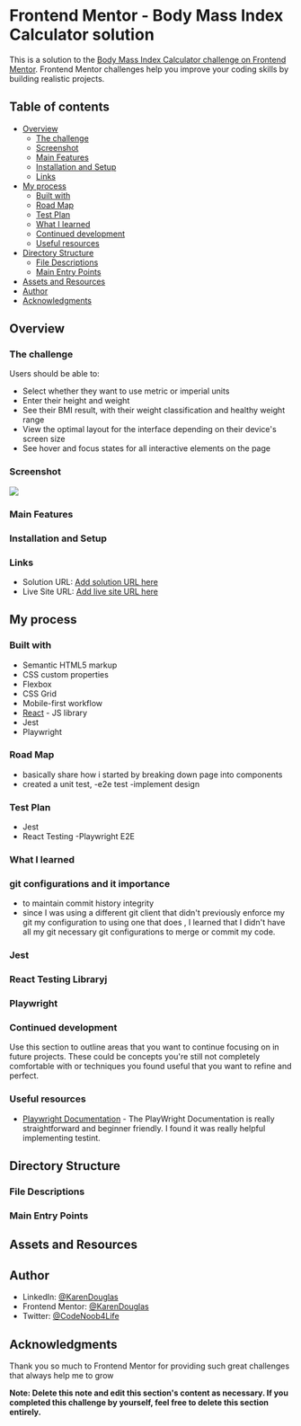 # Frontend Mentor - Body Mass Index Calculator solution

This is a solution to the [Body Mass Index Calculator challenge on Frontend Mentor](https://www.frontendmentor.io/challenges/body-mass-index-calculator-brrBkfSz1T). Frontend Mentor challenges help you improve your coding skills by building realistic projects. 

## Table of contents

- [Overview](#overview)
  - [The challenge](#the-challenge)
  - [Screenshot](#screenshot)
  - [Main Features](#main-features)
  - [Installation and Setup](#installation-and-setup)
  - [Links](#links)
- [My process](#my-process)
  - [Built with](#built-with)
  - [Road Map](#road-map)
  - [Test Plan](#test-plan)
  - [What I learned](#what-i-learned)
  - [Continued development](#continued-development)
  - [Useful resources](#useful-resources)
- [Directory Structure](#directory-structure)
  - [File Descriptions](#file-descriptions)
  - [Main Entry Points](#main-entry-points)
- [Assets and Resources](#assets-and-resources)
- [Author](#author)
- [Acknowledgments](#acknowledgments)



## Overview

### The challenge

Users should be able to:

- Select whether they want to use metric or imperial units
- Enter their height and weight
- See their BMI result, with their weight classification and healthy weight range
- View the optimal layout for the interface depending on their device's screen size
- See hover and focus states for all interactive elements on the page

### Screenshot

![](./screenshot.jpg)

### Main Features

### Installation and Setup

### Links

- Solution URL: [Add solution URL here](https://your-solution-url.com)
- Live Site URL: [Add live site URL here](https://your-live-site-url.com)



## My process

### Built with

- Semantic HTML5 markup
- CSS custom properties
- Flexbox
- CSS Grid
- Mobile-first workflow
- [React](https://reactjs.org/) - JS library
- Jest
- Playwright

### Road Map
- basically share how i started by breaking down page into components
- created a unit test,
-e2e test
-implement design


### Test Plan
- Jest
- React Testing 
-Playwright E2E
### What I learned

### git configurations and it importance
-  to maintain commit history integrity
- since I was using a different git client that didn't previously enforce my git my configuration to using one that does , I learned that I didn't have all my git necessary git configurations to merge or commit my code.

### Jest 

### React Testing Libraryj

### Playwright

### Continued development

Use this section to outline areas that you want to continue focusing on in future projects. These could be concepts you're still not completely comfortable with or techniques you found useful that you want to refine and perfect.


### Useful resources

- [Playwright Documentation](https://playwright.dev/) - The PlayWright Documentation is really straightforward and beginner friendly. I found it was really helpful implementing testint.

## Directory Structure

### File Descriptions

### Main Entry Points

## Assets and Resources

## Author

- LinkedIn: [@KarenDouglas](https://www.linkedin.com/in/karen-douglas-344974246/)
- Frontend Mentor: [@KarenDouglas](https://www.frontendmentor.io/profile/KarenDouglas)
- Twitter: [@CodeNoob4Life](https://twitter.com/CodeNoob4Life)


## Acknowledgments

Thank you so much to Frontend Mentor for providing such great challenges that always help me to grow

**Note: Delete this note and edit this section's content as necessary. If you completed this challenge by yourself, feel free to delete this section entirely.**
